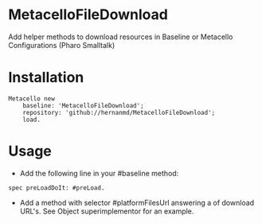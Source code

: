 # MetacelloFileDownload
Add helper methods to download resources in Baseline or Metacello Configurations (Pharo Smalltalk)

# Installation

```smalltalk
Metacello new
	baseline: 'MetacelloFileDownload';
	repository: 'github://hernanmd/MetacelloFileDownload';
	load.
```

# Usage

- Add the following line in your #baseline method:

```smalltalk
spec preLoadDoIt: #preLoad.
```
- Add a method with selector #platformFilesUrl answering a <Collection> of download URL's. See Object superimplementor for an example.
